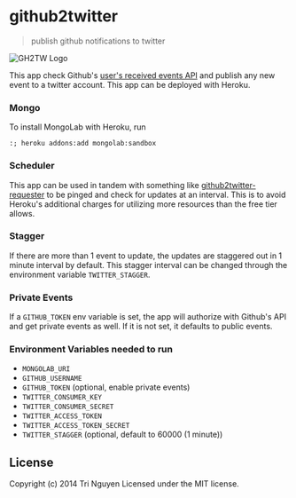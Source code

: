 # github2twitter

> publish github notifications to twitter

![GH2TW Logo](https://cdn.rawgit.com/tnguyen14/github2twitter/master/logo.svg 'GH2TW Logo')

This app check Github's [user's received events API](https://developer.github.com/v3/activity/events/#list-events-that-a-user-has-received) and publish any new event to a twitter account. This app can be deployed with Heroku.

### Mongo
To install MongoLab with Heroku, run

```shell
:; heroku addons:add mongolab:sandbox
```

### Scheduler
This app can be used in tandem with something like [github2twitter-requester](https://github.com/tnguyen14/github2twitter-requester) to be pinged and check for updates at an interval. This is to avoid Heroku's additional charges for utilizing more resources than the free tier allows.

### Stagger
If there are more than 1 event to update, the updates are staggered out in 1 minute interval by default. This stagger interval can be changed through the environment variable `TWITTER_STAGGER`.

### Private Events
If a `GITHUB_TOKEN` env variable is set, the app will authorize with Github's API and get private events as well. If it is not set, it defaults to public events.

### Environment Variables needed to run

- `MONGOLAB_URI`
- `GITHUB_USERNAME`
- `GITHUB_TOKEN` (optional, enable private events)
- `TWITTER_CONSUMER_KEY`
- `TWITTER_CONSUMER_SECRET`
- `TWITTER_ACCESS_TOKEN`
- `TWITTER_ACCESS_TOKEN_SECRET`
- `TWITTER_STAGGER` (optional, default to 60000 (1 minute))

## License

Copyright (c) 2014 Tri Nguyen
Licensed under the MIT license.
